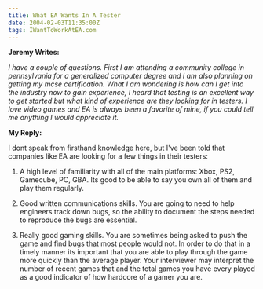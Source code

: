 ```yaml
---
title: What EA Wants In A Tester
date: 2004-02-03T11:35:00Z
tags: IWantToWorkAtEA.com
---
```

**Jeremy Writes:** 

*I have a couple of questions. First I am attending a community college in pennsylvania for a generalized computer degree and I am also planning on getting my mcse certification. What I am wondering is how can I get into the industry now to gain experience, I heard that testing is an excellent way to get started but what kind of experience are they looking for in testers. I love video games and EA is always been a favorite of mine, if you could tell me anything I would appreciate it.*

**My Reply:**

I dont speak from firsthand knowledge here, but I've been told that companies like EA are looking for a few things in their testers: 

1. A high level of familiarity with all of the main platforms: Xbox, PS2, Gamecube, PC, GBA. Its good to be able to say you own all of them and play them regularly. 

2. Good written communications skills. You are going to need to help engineers track down bugs, so the ability to document the steps needed to reproduce the bugs are essential. 

3. Really good gaming skills. You are sometimes being asked to push the game and find bugs that most people would not. In order to do that in a timely manner its important that you are able to play through the game more quickly than the average player. Your interviewer may interpret the number of recent games that and the total games you have every played as a good indicator of how hardcore of a gamer you are.
